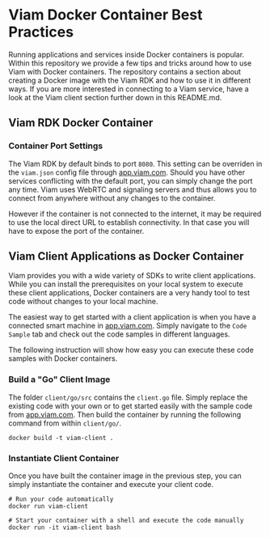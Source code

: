 # Viam Docker Container Best Practices

Running applications and services inside Docker containers is popular. Within this repository we provide a few tips and tricks around how to use Viam with Docker containers.
The repository contains a section about creating a Docker image with the Viam RDK and how to use it in different ways.
If you are more interested in connecting to a Viam service, have a look at the Viam client section further down in this README.md.

## Viam RDK Docker Container






### Container Port Settings

The Viam RDK by default binds to port ```8080```. This setting can be overriden in the ```viam.json``` config file through [app.viam.com](https://app.viam.com).
Should you have other services conflicting with the default port, you can simply change the port any time. Viam uses WebRTC and signaling servers and thus allows you to connect from anywhere without any changes to the container.

However if the container is not connected to the internet, it may be required to use the local direct URL to establish connectivity. In that case you will have to expose the port of the container.




## Viam Client Applications as Docker Container

Viam provides you with a wide variety of SDKs to write client applications. While you can install the prerequisites on your local system 
to execute these client applications, Docker containers are a very handy tool to test code without changes to your local machine.

The easiest way to get started with a client application is when you have a connected smart machine in [app.viam.com](https://app.viam.com). Simply navigate to the ```Code Sample``` tab and check out the code samples in different languages.

The following instruction will show how easy you can execute these code samples with Docker containers.


### Build a "Go" Client Image

The folder ```client/go/src``` contains the ```client.go``` file. Simply replace the existing code with your own or to get started easily with the sample code from [app.viam.com](https://app.viam.com).
Then build the container by running the following command from within ```client/go/```.

```
docker build -t viam-client .
```

### Instantiate Client Container

Once you have built the container image in the previous step, you can simply instantiate the container and execute your client code.

```
# Run your code automatically
docker run viam-client

# Start your container with a shell and execute the code manually
docker run -it viam-client bash
```
